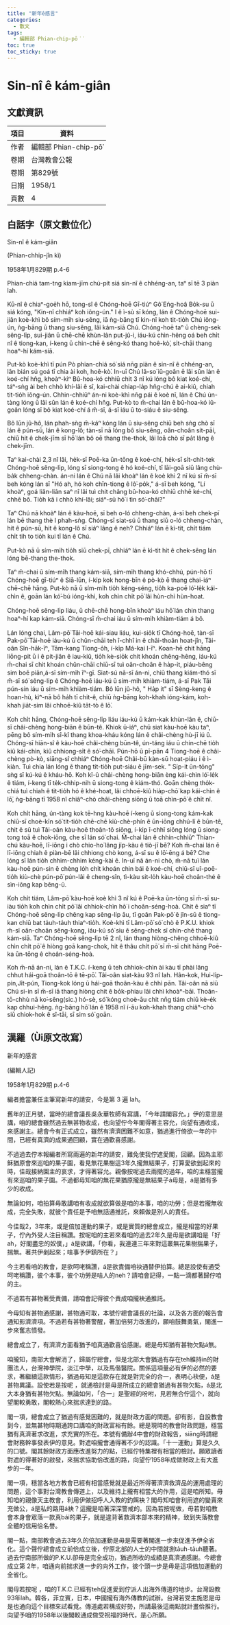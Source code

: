 ```yaml
---
title: "新年ê感言"
categories:
  - 散文
tags:
  - 編輯部 Phian-chip-pō͘͘
toc: true
toc_sticky: true
---
```


# Sin-nî ê kám-giân

## 文獻資訊

| 項目 | 資料 |
|---|---|
| 作者 | 編輯部 Phian-chip-pō͘͘ |
| 卷期 | 台灣教會公報 |
| 卷期 | 第829號 |
| 日期 | 1958/1 |
| 頁數 | 4 |

## 白話字（原文數位化）

Sin-nî ê kám-giân

(Phian-chhip-jîn kì)

1958年1月829期 p.4-6

Phian-chiá tam-tng kiam-jīm chú-pit siá sin-nî ê chhéng-an, taⁿ sī tē 3 piàn lah.

Kū-nî ê chiaⁿ-goe̍h hō, tong-sî ê Chóng-hoē Gī-tiúⁿ Gô͘ Eńg-hoâ Bo̍k-su ū siá kóng, "Kin-nî chhiáⁿ koh iông-ún." I ê ì-sù sī kóng, lán ê Chóng-hoē sui-jiân koè-khì bô sím-mi̍h siu-sêng, iā ǹg-bāng tī kin-nî koh tit-tio̍h Chú iông-ún, ǹg-bāng ū thang siu-sêng, lâi kám-siā Chú. Chóng-hoē taⁿ ū chèng-sek sêng-li̍p, sui-jiân ū chē-chē khùn-lân put-jû-ì, iáu-kú chìn-hêng oá beh chi̍t nî ê tiong-kan, í-keng ū chin-chē ê sêng-kó thang hoê-kò͘, si̍t-chāi thang hoaⁿ-hí kám-siā.

Put-kò koè-khì tī pún Pò phian-chiá só͘ siá nn̄g piàn ê sin-nî ê chhéng-an, lân bián sú goá tī chia ài koh, hoê-kò͘. In-uī Chú Iâ-so͘ iû-goân ē lâi sûn lán ê koé-chí hn̂g, khoàⁿ-kìⁿ Bû-hoa-kó chhiū chit 3 nî kú lóng bô kiat koé-chí, táⁿ-sǹg ài beh chhò khí-lâi ê sî, kai-chài chiap-la̍p hn̂g-chú ê ai-kiû, chiah tit-tio̍h iông-ún. Chhin-chhiūⁿ án-ni koè-khì nn̄g pái ê koè nî, lán ê Chú ún-tàng lóng ū lâi sûn lán ê koé-chí hn̂g. Put-kò to m̄-chai lán ê bû-hoa-kó iû-goân lóng sī bô kiat koé-chí á m̄-sī, á-sī iáu ū to-siáu ê siu-sêng.

Bô lūn jû-hô, lán phah-sǹg m̄-káⁿ kóng lán ū siu-sêng chiū beh sǹg chò sī lán ê pún-sū, lán ê kong-lô; tàn-sī nā lóng bô siu-sêng, oân-choân sit-pāi, chiū hit ê chek-jīm sī hō͘ lán bô oē thang the-thok, lâi loā chò sī pa̍t lâng ê chek-jīm.

Taⁿ kai-chài 2,3 nî lâi, he̍k-sī Poē-ka ūn-tōng ê koé-chí, he̍k-sī si̍t-chit-tek Chóng-hoē sêng-li̍p, lóng sī siong-tong ê hó koé-chí, tī lāi-goā siū lâng chù-ba̍k chheng-chàn. án-ni lán ê Chú nā lâi khoàⁿ lán ê koè khì 2 nî kú sī m̄-sī beh kóng lán sī "Hó ah, hó koh chīn-tiong ê lô͘-po̍k," á-sī beh kóng, "Lí khoàⁿ, goá liân-liân saⁿ nî lâi tuì chit châng bû-hoa-kó chhiū chhē ké-chí, chhē bô. Tio̍h kā i chhò khí-lâi; siáⁿ-sū hō͘ i tìn só͘-chāi?"

Taⁿ Chú nā khoàⁿ lán ê kàu-hoē, sī beh o-ló chheng-chàn, á-sī beh chek-pī lán bē thang thè I phah-sǹg. Chóng-sī siat-sú ū thang siū o-ló chheng-chàn, hit ê pún-sū, hit ê kong-lô sī siáⁿ lâng ê neh? Chhiáⁿ lán ē kì-tit, chi̍t tiám chi̍t tih to tio̍h kui tī lán ê Chú.

Put-kò nā ū sím-mi̍h tio̍h siū chek-pī, chhiáⁿ lán ē kì-tit hit ê chek-sêng lán lóng bē-thang the-thok.

Taⁿ m̄-chai ū sím-mi̍h thang kám-siā, sím-mi̍h thang khó-chhú, pún-hō tī Chóng-hoē gī-tiúⁿ ê Siā-lūn, í-ki̍p kok hong-bīn ê pò-kò ē thang chai-iáⁿ chē-chē hāng. Put-kò nā ū sím-mi̍h tio̍h kéng-séng, tio̍h ka-poē ló͘-le̍k kái-chìn ê, goān lán kó͘-bú ióng-khì, koh chìn chi̍t pō͘ lâi hùn-chì hùn-hoat.

Chóng-hoē sêng-li̍p liáu, ū chē-chē hong-bīn khoàⁿ iáu hō͘ lán chin thang hoaⁿ-hí kap kám-siā. Chóng-sī m̄-chai iáu ū sím-mi̍h khiàm-tiám á bô.

Lán lóng chai, Lâm-pō͘ Tāi-hoē kái-siau liáu, kui-sio̍k tī Chóng-hoē, tàn-sī Pak-pō͘ Tāi-hoē iáu-kú ū chûn-chāi teh î-chhî in ê châi-thoân hoat-jîn, Tâi-oân Sîn-ha̍k-īⁿ, Tām-kang Tiong-o̍h, í-ki̍p Má-kai I-īⁿ. Koan-hē chit hāng liōng-pit ū i ê pit-jiân ê iau-kiû, tio̍h kè-sio̍k chit khoán chêng-hêng, iáu-kú m̄-chai sī chit khoán chûn-chāi chiū-sī tuì oân-choân ê ha̍p-it, piáu-bêng sim boē piān,á-sī sím-mi̍h īⁿ-gī. Siat-sú nā-sī án-ni, chiū thang kiám-thó sī m̄-sī só͘ sêng-li̍p ê Chóng-hoē iáu-kú ū sím-mi̍h khiàm-tiám, á-sī Pak Tāi pún-sin iáu ū sím-mi̍h khiàm-tiám. Bô lūn jû-hô, " Ha̍p it" sī Sèng-keng ê hoan-hù, kìⁿ-nā bô ha̍h tī chit-ê, chiū ǹg-bāng koh-khah ióng-kám, koh-khah jia̍t-sim lâi chhoē-kiû ta̍t-tò ê lō͘.

Koh chi̍t hāng, Chóng-hoē sêng-li̍p liáu iáu-kú ū kám-kak khùn-lân ê, chiū-sī châi-chèng hong-biān ê būn-tê. Khiok ū-iáⁿ, chū siat kàu-hoē kàu taⁿ, pēng bô sím-mi̍h sî-kî thang khoa-kháu kóng lán ê châi-chèng hù-jī iú û. Chóng-sī hiān-sî ê kàu-hoē châi-chèng būn-tê, ún-táng iáu ū chin-chē tio̍h kiû kái-chìn, kiû chhiong-si̍t ê só͘-chāi. Pún-hō ū pī-pān 4 Tiong-hoē ê châi-chèng pò-kò, siāng-sî chhiáⁿ Chóng-hoē Châi-bū kàn-sū hoat-piáu i ê ì-kiàn. Tuì chia lán lóng ē thang tit-tio̍h put-siáu ê jīm-sek. " Si̍p-it ūn-tōng" sǹg sī kú-kú ê kháu-hō. Koh kî-û châi-chèng hong-biān èng kái-chìn ló͘-le̍k ê tiám, í-keng tī te̍k-chhip-nih ū siong-tong ê kiám-thó. Goān chèng tho̍k-chiá tuì chiah ê tit-tio̍h hó ê khé-hoat, lâi chhoē-kiû hia̍p-chō͘ kap kái-chìn ê lō͘, ǹg-bāng tī 1958 nî chiâⁿ-chò châi-chèng siōng ū toā chìn-pō͘ ê chi̍t nî.

Koh chi̍t hāng, ún-tàng kok tē-hng kàu-hoē í-keng ū siong-tong kám-kak chiū-sī choè-kīn só͘ tit-tio̍h chē-chē kiù-chè-phín ê ūn-iōng chhú-lí ê būn-tê, chit ê sū tuì Tâi-oân kàu-hoē thoân-tō siōng, í-ki̍p î-chhî siōng lóng ū siong-tong toā ê chok-iōng, che sī lán só͘ chai. M̄-chai lán ê chhin-chhiūⁿ Thian-chú kàu-hoē, lī-iōng i chò chio-ho͘ lâng ji̍p-kàu ê tiò-jī bē? Koh m̄-chai lán ē lī-iōng chiah ê piàn-bē lâi chhiong chò kong, á-sī su ê lō͘-ēng á bē? Che lóng sī lán tio̍h chhim-chhim kéng-kài ê. In-uī nā án-ni chò, m̄-nā tuì lán kàu-hoē pún-sin ē chèng lo̍h chi̍t khoán chin bái ê koé-chí, chiū-sī uî-poē-tio̍h kiù-chè pún-pō͘ pún-lâi ê cheng-sîn, tì-kàu sit-lo̍h kàu-hoē choân-thé ê sìn-iōng kap bêng-ū.

Koh chi̍t tiám, Lâm-pō͘ kàu-hoē koè khì 3 nî kú ê Poē-ka ūn-tōng sī m̄-sī su-iàu tio̍h koh chìn chi̍t pō͘ lâi chhiok-chìn hō͘ i choân-séng-hoà. Chit ê siaⁿ tī Chóng-hoē sêng-li̍p chêng kap sêng-li̍p āu, tī goân Pak-pō͘ ê jîn-sū ê tiong-kan chiū bat ta̍uh-ta̍uh thiaⁿ-tio̍h. Koè-khì tī Lâm-pō͘ só͘ chò ê P.K.U. khiok m̄-sī oân-choân sêng-kong, iáu-kú só͘ siu ê sêng-chek sī chin-chē thang kám-siā. Taⁿ Chóng-hoē sêng-li̍p tē 2 nî, lán thang hiòng-chêng chhoē-kiû chìn chi̍t pō͘ ê hiòng goā kang-chok, hit ê thâu chi̍t pō͘ sī m̄-sī chit hāng Poē-ka ūn-tōng ê choân-séng-hoà.

Koh m̄-nā án-ni, lán ê T.K.C. í-keng ū teh chhiok-chìn ài kàu tī phài lâng chhut hái-goā thoân-tō ê tē-pō͘. Tâi-oân siat-kàu 93 nî lah. Hân-kok, Hui-li̍p-pin,Ji̍t-pún, Tiong-kok lóng ū hái-goā thoân-kàu ê chhì pān. Tâi-oân nā siū Chú si-in sī m̄-sī iā thang hiòng chit ê bo̍k-phiau lâi chhì khoàⁿ-bāi. Thoân-tō-chhù nā ko͘-sêng(sic.) hó-sè, só͘ kóng choè-āu chit nn̄g tiám chiū kè-e̍k kap chhui-hêng. ǹg-bāng hō͘ lán ê 1958 nî í-āu koh-khah thang chiâⁿ-chò siū chiok-hok ê sî-tāi, sī sim só͘ goān.

## 漢羅（Ùi原文改寫）

新年的感言

(編輯人記)

1958年1月829期 p.4-6

編者擔當兼任主筆寫新年的請安，今是第 3 遍 lah。

舊年的正月號，當時的總會議長吳永華牧師有寫講，「今年請閣容允。」伊的意思是講，咱的總會雖然過去無甚物收成，也向望佇今年閣得著主容允，向望有通收成，來感謝主。總會今有正式成立，雖然有濟濟困難不如意，猶過進行倚欲一年的中間，已經有真濟的成果通回顧，實在通歡喜感謝。

不過過去佇本報編者所寫兩遍的新年的請安，難免使我佇遮愛閣，回顧。因為主耶穌猶原會來巡咱的果子園，看見無花果樹這3年久攏無結果子，打算愛欲剉起來的時，佳哉接納園主的哀求，才得著容允。親像按呢過去兩擺的過年，咱的主穩當攏有來巡咱的果子園。不過都毋知咱的無花果猶原攏是無結果子á毋是，á是猶有多少的收成。

無論如何，咱拍算毋敢講咱有收成就欲算做是咱的本事，咱的功勞；但是若攏無收成，完全失敗，就彼个責任是予咱無話通推託，來賴做是別人的責任。

今佳哉2，3年來，或是倍加運動的果子，或是實質的總會成立，攏是相當的好果子，佇內外受人注目稱讚。按呢咱的主若來看咱的過去2年久是毋是欲講咱是「好ah，好閣盡忠的奴僕，」á是欲講，「你看，我連連三年來對這叢無花果樹揣果子，揣無。著共伊剉起來；啥事予伊鎮所在？」

今主若看咱的教會，是欲呵咾稱讚，á是欲責備咱袂通替伊拍算。總是設使有通受呵咾稱讚，彼个本事，彼个功勞是啥人的neh？請咱會記得，一點一滴都著歸佇咱的主。

不過若有甚物著受責備，請咱會記得彼个責成咱攏袂通推託。

今毋知有甚物通感謝，甚物通可取，本號佇總會議長的社論，以及各方面的報告會通知影濟濟項。不過若有甚物著警醒，著加倍努力改進的，願咱鼓舞勇氣，閣進一步來奮志憤發。

總會成立了，有濟濟方面看猶予咱真通歡喜佮感謝。總是毋知猶有甚物欠點á無。

咱攏知，南部大會解消了，歸屬佇總會，但是北部大會猶過有存在teh維持in的財團法人，台灣神學院，淡江中學，以及馬偕醫院。關係這項量必有伊的必然的要求，著繼續這款情形，猶過毋知是這款存在就是對完全的合一，表明心袂便，á是甚物異議。設使若是按呢 ，就通檢討是毋是所成立的總會猶過有甚物欠點，á是北大本身猶有甚物欠點。無論如何，「合一」是聖經的吩咐，見若無合佇這个，就向望閣較勇敢，閣較熱心來揣求達到的路。

閣一項，總會成立了猶過有感覺困難的，就是財政方面的問題。卻有影，自設教會到今，並無甚物時期通誇口講咱的財政富裕有餘。總是現時的教會財政問題，穩當猶有真濟著求改進，求充實的所在。本號有備辦4中會的財政報告，siāng時請總會財務幹事發表伊的意見。對遮咱攏會通得著不少的認識。「十一運動」算是久久的口號。閣其餘財政方面應改進努力的點，已經佇特集裡有相當的檢討。願眾讀者對遮的得著好的啟發，來揣求協助佮改進的路，向望佇1958年成做財政上有大進步的一年。

閣一項，穩當各地方教會已經有相當感覺就是最近所得著濟濟救濟品的運用處理的問題，這个事對台灣教會傳道上，以及維持上攏有相當大的作用，這是咱所知。毋知咱的親像天主教會，利用伊做招呼人入教的釣餌袂？閣毋知咱會利用遮的變賣來充做公，á是私的路用á袂？這攏是咱著深深警戒的。因為若按呢做，毋若對咱教會本身會眾落一款真bái的果子，就是違背著救濟本部本來的精神，致到失落教會全體的信用佮名譽。

閣一點，南部教會過去3年久的倍加運動是毋是需要著閣進一步來促進予伊全省化。這个聲佇總會成立前佮成立後，佇原北部的人士的中間就捌ta̍uh-ta̍uh聽著。過去佇南部所做的P.K.U.卻毋是完全成功，猶過所收的成績是真濟通感謝。今總會成立第 2年，咱通向前揣求進一步的向外工作，彼个頭一步是毋是這項倍加運動的全省化。

閣毋若按呢 ，咱的T.K.C.已經有teh促進愛到佇派人出海外傳道的地步。台灣設教93年lah。韓各，菲立賓，日本，中國攏有海外傳教的試辦。台灣若受主施恩是毋是也通向這个目標來試看覓。傳道處若構成好勢，所講最後這兩點就計畫佮推行。向望予咱的1958年以後閣較通成做受祝福的時代，是心所願。
